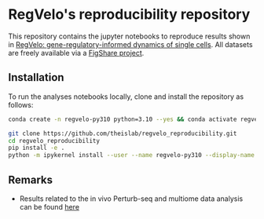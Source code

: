 # RegVelo's reproducibility repository

This repository contains the jupyter notebooks to reproduce results shown in [RegVelo: gene-regulatory-informed dynamics of single cells](https://doi.org/10.1101/2024.12.11.627935).
All datasets are freely available via a [FigShare project](https://figshare.com/account/home#/projects/226860).

## Installation

To run the analyses notebooks locally, clone and install the repository as follows:

```bash
conda create -n regvelo-py310 python=3.10 --yes && conda activate regvelo-py310

git clone https://github.com/theislab/regvelo_reproducibility.git
cd regvelo_reproducibility
pip install -e .
python -m ipykernel install --user --name regvelo-py310 --display-name "regvelo-py310"
```

## Remarks

-   Results related to the in vivo Perturb-seq and multiome data analysis can be found [here](https://github.com/zhiyhu/neural-crest-scmultiomics)
